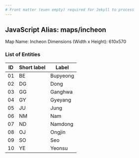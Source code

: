 ```yaml
---
# Front matter (even empty) required for Jekyll to process
---
```


## JavaScript Alias: maps/incheon

Map Name: Incheon
Dimensions (Width x Height): 610x570





### List of Entities

ID | Short label | Label
---|---|---|
01|BE|Bupyeong
02|DG|Dong
03|GG|Ganghwa
04|GY|Gyeyang
05|JU|Jung
06|NM|Nam
07|ND|Namdong
08|OJ|Ongjin
09|SO|Seo
10|YE|Yeonsu
